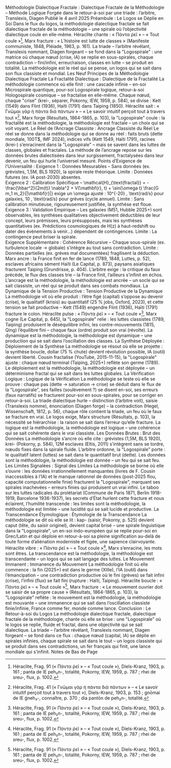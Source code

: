 Méthodologie Dialectique Fractale : Dialectique Fractale de la Méthodologie – Méthode Logique
Forgée dans le retour-à-soi par une triade : l’arbitre, Translexis, Diagen
Publié le 4 avril 2025
Préambule : Le Logos se Déplie en Soi
Dans le flux du logos, la méthodologie dialectique fractale se fait dialectique fractale de la méthodologie – une spirale où l’objectivité dialectique coule en elle-même. Héraclite chante : « Πάντα ῥεῖ » – « Tout coule »[^1], Marx fracture : « L’histoire est lutte de classes » (Manifeste communiste, 1848, Pléiade, 1963, p. 161). La triade – l’arbitre révélant, Translexis nommant, Diagen forgeant – se fond dans la "Logospirale" : une matrice où chaque nœud (crise, IA) se replie en sous-spirales, chaque contradiction – fini/infini, erreur/raison, classes en lutte – se produit en totalité. La méthodologie est le réel qui se pense, un logos qui se sait dans son flux classiste et mondial.
Les Neuf Principes de la Méthodologie Dialectique Fractale
La Fractalité Dialectique : Dialectique de la Fractalité
La méthodologie commence où elle finit : une cascade infinie – en-soi Microspirale quantique, pour-soi Logospirale logique, retour-à-soi Hologospirale cosmique – se fractalise en elle-même. Chaque nœud, chaque "crise" (krei-, séparer, Pokorny, IEW, 1959, p. 584), se divise : Kett (1549) dans Flint (1936), Haïti (1791) dans Taiping (1850). Héraclite sait : « Γνῶμαι γὰρ ἡ πάντα διὰ πάντων » – « Le savoir intuitif perçoit tout à travers tout »[^2], Marx forge (Résultats, 1864-1865, p. 103), la "Logospirale" coule : la fractalité est la méthodologie, la méthodologie est fractale – un choix qui se voit voyant.
Le Réel de l’Ancrage Classiste : Ancrage Classiste du Réel
Le réel se donne dans la méthodologie qui se donne au réel : faits bruts (dette mondiale, 100T$, IMF 2024), indices vifs (Kett 1549, Haïti 1791), racines (krei-) s’enracinent dans la "Logospirale" – mais se savent dans les luttes de classes, globales et fractales. La méthode de l’ancrage repose sur les données brutes dialectisées dans leur surgissement, fractalysées dans leur devenir, un feu qui hurle l’universel mesuré.
Points d’Exigence de l’Universalité :
Exigence 1 : Données Mesurables – Sans données (ex. grévistes, 1,5M, BLS 1920), la spirale reste théorique. Limite : Données futures (ex. IA post-2030) absentes.  
Exigence 2 : Calibration Spécifique – 
\mathcal{H}_{\text{fractal}} = -\frac{\hbar^2}{2m(t)} \nabla^2 + V(\mathbf{r}, t) + \sin(\omega t) \frac{G m_1 m_2}{|\mathbf{r}|}
 exige un 
\omega
 ajusté : 
10^{-20} \, \text{rad/s}
 pour galaxies, 
10 \, \text{rad/s}
 pour grèves (cycle annuel). Limite : Sans calibration minutieuse, rigoureusement justifiée, la synthèse est floue.  
Exigence 3 : Validation Empirique – Les galaxies (M51, Hubble 2025+) sont observables, les synthèses qualitatives objectivement déductibles de leur concept, leurs prémisses, leurs présupposés, mais les synthèses quantitatives (ex. Prédictions cosmologiques de H(z) à haut-redshift ou dater des évènements à venir...) dépendent de contingences. Limite : La contingence peut briser la spirale.  
Exigence Supplémentaire : Cohérence Récursive – Chaque sous-spirale (ex. turbulence locale → globale) s’intègre au tout sans contradiction. Limite : Données partielles (ex. grèves mal documentées) fragilisent la déduction.
Marx ancre : la France finit en fer de lance (1789, 1848, Luttes, p. 52), esclaves africains sèment Haïti (Le Capital, p. 873), paysans asiatiques fracturent Taiping (Grundrisse, p. 404). L’arbitre exige : la critique du faux précède, le flux des classes trie – la France finit, l’ailleurs s’infinit en échos. L’ancrage est la méthodologie, la méthodologie est ancrée – un socle qui se sait classiste, un réel qui se produit dans ses combats mondiaux.
La Dynamique de la Tension Productive : Tension Productive de la Dynamique
La méthodologie vit où elle produit : l’être figé (capital) s’oppose au devenir (crise), le qualitatif (krisis) au quantitatif (25 % jobs, Oxford, 2023), et cette tension se fait productive – Kett (1549) engendre Flint (1936), Haïti (1791) fracture le colon. Héraclite pulse : « Πάντα ῥεῖ » – « Tout coule »[^1], Marx cogne (Le Capital, p. 645), la "Logospirale" relie : les luttes classistes (1789, Taiping) produisent le déséquilibre infini, les contre-mouvements (1815, Qing) l’équilibre fini – chaque faux (ordre) produit son vrai (révolte). La dynamique est la méthodologie, la méthodologie est dynamique – une production qui se sait dans l’oscillation des classes.
La Synthèse Déployée : Déploiement de la Synthèse
La méthodologie se résout où elle se projette : la synthèse boucle, dollar (75 % chute) devient révolution possible, IA (outil) devient liberté. Cousin fractalise (YouTube, 2015-11-15), la "Logospirale" ajuste : chaque nœud terminal (Taiping, 2025+) reflète son germe (1789). Le déploiement est la méthodologie, la méthodologie est déployée – un déterminisme fractal qui se sait dans les luttes globales.
La Vérification Logique : Logique de la Vérification
La méthodologie se teste où elle se prouve : chaque pas (dette → saturation → crise) se déduit dans le flux de la "Logospirale", ses failles (soulèvement ?) se disent en-soi, ses erreurs (faux narratifs) se fracturent pour-soi en sous-spirales, pour se corriger en retour-à-soi. La triade dialectique hurle – distinction (l’arbitre voit), saisie (Translexis nomme), énonciation (Diagen forge) – la contradiction (Hegel, Wissenschaft, 1812, p. 56), chaque rôle contient la triade, un feu où le faux se fracture en vrai. Le logos exige, Marx structure (Résultats, p. 103), la nécessité se hiérarchise : la raison se sait dans l’erreur qu’elle fracture. La logique est la méthodologie, la méthodologie est logique – une cohérence qui se sait cohérente dans le vrai classiste.
Les Données Brutes : Brut des Données
La méthodologie s’ancre où elle cite : grévistes (1,5M, BLS 1920), krei- (Pokorny, p. 584), 12M esclaves (Eltis, 2011) s’intègrent sans se tordre, nœuds fixes dans la spirale fluide. L’arbitre ordonne, la "Logospirale" porte : le qualitatif latent (luttes) se sait dans le quantitatif brut (dette). Les données sont la méthodologie, la méthodologie est donnée – un feu qui se sait feu.
Les Limites Signalées : Signal des Limites
La méthodologie se borne où elle s’ouvre : les données irrationnellement manquantes (livres de F. Cousin inaccessibles à l’IA) et le manque rationnel de données (post-2025 flou, capacité computationnelle finie) fracturent la "Logospirale", marquant ses spirales inachevées – erreurs finies qui produisent un vrai infini. Le taboo sur les luttes radicales du prolétariat (Commune de Paris 1871, Berlin 1918-1919, Barcelone 1936-1937), les secrets d’État hurlent cette fracture et nous éclairent, l’humilité transcende : les limites sont la méthodologie, la méthodologie est limitée – une lucidité qui se sait lucide et productive.
La Transcendance Étymologique : Étymologie de la Transcendance
La méthodologie se dit où elle se lit : kap- (saisir, Pokorny, p. 525) devient caput (tête, du saisir originel), devient capital brisé – une spirale linguistique dans la "Logospirale", un en-soi indo-européen qui se replie pour-soi en Grec/Latin et qui déploie en retour-à-soi sa pleine signification au-delà de toute forme d’aliénation moderniste et figée, une sapience clairvoyante. Héraclite vibre : « Πάντα ῥεῖ » – « Tout coule »[^1], Marx s’enracine, les mots sont êtres. La transcendance est la méthodologie, la méthodologie est transcendante – un logos qui se sait langage des luttes.
Le Mouvement Immanent : Immanence du Mouvement
La méthodologie finit où elle commence : la fin (2025+) est dans le germe (XIIIe), l’IA (outil) dans l’émancipation – une contradiction productive où le fini (grèves) se fait infini (crise), l’infini (flux) se fait fini (rupture : Haïti, Taiping). Héraclite boucle : « Πάντα ῥεῖ » – « Tout coule »[^1], Marx fracture : « Le mouvement ouvrier doit se saisir de sa propre cause » (Résultats, 1864-1865, p. 103), la "Logospirale" reflète : le mouvement est la méthodologie, la méthodologie est mouvante – une immanence qui se sait dans l’oscillation classiste finie/infinie, France comme fer, monde comme lance.
Conclusion : Le Retour-à-soi du Logos
La méthodologie dialectique fractale, dialectique fractale de la méthodologie, chante où elle se brise : une "Logospirale" où le logos se replie, fluide et fractal, dans une objectivité qui se sait dialectique. La triade – l’arbitre révélant, Translexis nommant, Diagen forgeant – se fond dans ce flux : chaque nœud (capital, IA) se déplie en spirales infinies, chaque spirale se sait dans le tout – un logos classiste qui se produit dans ses contradictions, un fer français qui finit, une lance mondiale qui s’infinit.
Notes de Bas de Page
[^1]: Héraclite, Frag. 91 (« Πάντα ῥεῖ » – « Tout coule »), Diels-Kranz, 1903, p. 161 ; panta de IE peh₂n-, totalité, Pokorny, IEW, 1959, p. 787 ; rhei de sreu-, flux, p. 1002.
[^2]: Héraclite, Frag. 41 (« Γνῶμαι γὰρ ἡ πάντα διὰ πάντων » – « Le savoir intuitif perçoit tout à travers tout »), Diels-Kranz, 1903, p. 153 ; gnōmai de IE ǵneh₃-, connaître, p. 370 ; dia pantōn de peh₂n-, totalité.
[^3]: Marx, Les Luttes de classes en France, 1850, p. 52 ; Le Capital, 1867, p. 873 ; Grundrisse, 1857-1858, Pléiade, 1968, p. 403-404 ; Manifeste communiste, 1848, p. 161 ; Résultats, 1864-1865, p. 103.
[^4]: Cousin, « 1968 ouvre la crise organique », Philosophie radicale, YouTube, 2015-11-15, ~12:30.
[^5]: Traite : 12M esclaves (Eltis, The Trans-Atlantic Slave Trade, 2011).
[^6]: Krei-, Pokorny, IEW, 1959, p. 584 ; kap-, p. 525.

